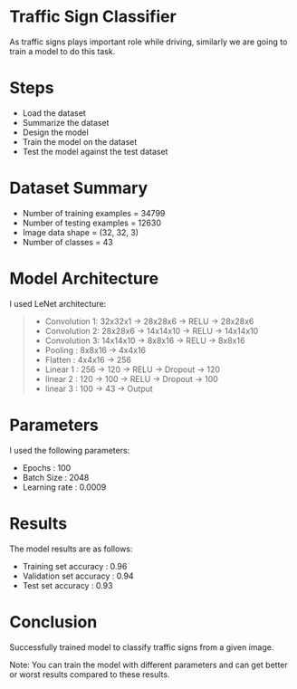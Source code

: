 # Traffic Sign Classifier
As traffic signs plays important role while driving, similarly we are going to train a model to do this task.

# Steps
* Load the dataset
* Summarize the dataset
* Design the model
* Train the model on the dataset
* Test the model against the test dataset

# Dataset Summary
* Number of training examples  = 34799
* Number of testing examples   = 12630
* Image data shape             = (32, 32, 3)
* Number of classes            = 43

# Model Architecture
I used LeNet architecture:
> * Convolution 1: 32x32x1 -> 28x28x6 -> RELU -> 28x28x6
> * Convolution 2: 28x28x6 -> 14x14x10 -> RELU -> 14x14x10
> * Convolution 3: 14x14x10 -> 8x8x16 -> RELU -> 8x8x16
> * Pooling      : 8x8x16 -> 4x4x16
> * Flatten      : 4x4x16 -> 256
> * Linear 1     : 256 -> 120 -> RELU -> Dropout -> 120
> * linear 2     : 120 -> 100 -> RELU -> Dropout -> 100
> * linear 3     : 100 -> 43 -> Output

# Parameters
I used the following parameters:
* Epochs        : 100
* Batch Size    : 2048
* Learning rate : 0.0009

# Results
The model results are as follows:
* Training set accuracy   : 0.96
* Validation set accuracy : 0.94
* Test set accuracy       : 0.93

# Conclusion
Successfully trained model to classify traffic signs from a given image.

Note:
You can train the model with different parameters and can get better or worst results compared to these results.
